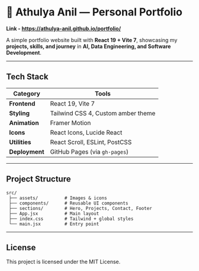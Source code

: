 # 🌻 Athulya Anil — Personal Portfolio

**Link - https://athulya-anil.github.io/portfolio/**

A simple portfolio website built with **React 19 + Vite 7**, showcasing my **projects, skills, and journey** in **AI, Data Engineering, and Software Development**.

---

## Tech Stack

| Category | Tools |
|-----------|-------|
| **Frontend** | React 19, Vite 7 |
| **Styling** | Tailwind CSS 4, Custom amber theme |
| **Animation** | Framer Motion |
| **Icons** | React Icons, Lucide React |
| **Utilities** | React Scroll, ESLint, PostCSS |
| **Deployment** | GitHub Pages (via `gh-pages`) |

---

## Project Structure

```
src/
 ├── assets/          # Images & icons
 ├── components/      # Reusable UI components
 ├── sections/        # Hero, Projects, Contact, Footer
 ├── App.jsx          # Main layout
 ├── index.css        # Tailwind + global styles
 └── main.jsx         # Entry point
```

---

## License

This project is licensed under the MIT License.